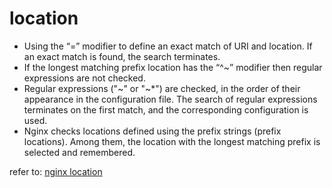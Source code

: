 # location
* Using the “=” modifier to define an exact match of URI and location. If an exact match is found, the search terminates.
* If the longest matching prefix location has the “^~” modifier then regular expressions are not checked.
* Regular expressions ("~" or "~*") are checked, in the order of their appearance in the configuration file. The search of regular expressions terminates on the first match, and the corresponding configuration is used.
* Nginx checks locations defined using the prefix strings (prefix locations). Among them, the location with the longest matching prefix is selected and remembered.

refer to:
[nginx location](http://nginx.org/en/docs/http/ngx_http_core_module.html#location)

